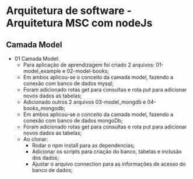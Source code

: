 # Arquitetura de software - Arquitetura MSC com nodeJs

<h2>Camada Model</h2>

- 01 Camada Model:
  - Para aplicação de aprendizagem foi criado 2 arquivos: 01-model_example e 02-model-books;
  - Em ambos aplicou-se o conceito da camada model, fazendo a conexão com banco de dados mysql;
  - Foram adicionado rotas get para consultas e rota put para adicionar novos dados as tabelas;
  - Adicionado outros 2 arquivos 03-model_mongdb e 04-books_mongodb;
  - Em ambos aplicou-se o conceito da camada model, fazendo a conexão com banco de dados mongoDb;
  - Foram adicionado rotas get para consultas e rota put para adicionar novos dados as tabelas;
  - Ao clonar:
    - Rodar o npm install para as dependencias;
    - Adicionar os scripts para criação do banco, tabelas e inclusão dos dados;
    - Ajustar o arquivo connection para as informações de acesso do banco de dados;
 
